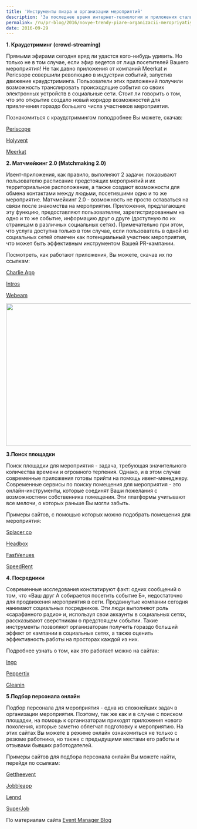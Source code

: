 ```yaml
---
title: 'Инструменты пиара и организации мероприятий'
description: 'За последнее время интернет-технологии и приложения стали незаменимыми помощниками ивент-менеджеров. Именно поэтому сегодня каждый профессиональный организатор мероприятий просто обязан быть в курсе новых разработок и трендов. 1. Краудстриминг (crowd-streaming)'
permalink: /ru/pr-blog/2016/novye-trendy-piare-organizacii-meropriyatiy
date: 2016-09-29
---
```

<p><b>1. Краудстриминг (crowd-streaming)</b></p>
<p>Прямыми эфирами сегодня вряд ли удастся кого-нибудь удивить. Но только не в том случае, если эфир ведется от лица посетителей Вашего мероприятия! Не так давно приложения от компаний Meerkat и Pericsope совершили революцию в индустрии событий, запустив движение краудстриминга. Пользователи этих приложений получили возможность транслировать происходящие события со своих электронных устройств в социальные сети. Стоит ли говорить о том, что это открытие создало новый коридор возможностей для привлечения гораздо большего числа участников мероприятия.</p>
<p>Познакомиться с краудстримингом поподробнее Вы можете, скачав:</p>
<p><a href="https://www.periscope.tv/" target="_blank" rel="noopener noreferrer">Periscope</a></p>
<p><a href="https://www.holyvent.com/" target="_blank" rel="noopener noreferrer">Holyvent</a></p>
<p><a href="http://joinhouse.party/" target="_blank" rel="noopener noreferrer">Meerkat</a></p>
<p><b>2. Матчмейкинг 2.0 (Matchmaking 2.0)</b></p>
<p>Ивент-приложения, как правило, выполняют 2 задачи: показывают пользователю расписание предстоящих мероприятий и их территориальное расположение, а также создают возможности для обмена контактами между людьми, посетившими одно и то же мероприятие.
  Матчмейкинг 2.0 - возможность не просто оставаться на связи после знакомства на мероприятии. Приложения, предлагающие эту функцию, предоставляют пользователям, зарегистрированным на одно и то же событие, информацию друг о друге (доступную по их страницам в различных социальных сетях). Примечательно при этом, что услуга доступна только в том случае, если пользователь в одной из социальных сетей отмечен как потенциальный участник мероприятия, что может быть эффективным инструментом Вашей PR-кампании.</p>
<p>Посмотреть, как работают приложения, Вы можете, скачав их по ссылкам:</p>
<p><a href="https://charlieapp.com/" target="_blank" rel="noopener noreferrer">Charlie App</a></p>
<p><a href="http://grip.events/" target="_blank" rel="noopener noreferrer">Intros</a></p>
<p><a href="http://webeam.co/" target="_blank" rel="noopener noreferrer">Webeam</a></p>
<img src="{{ site.assets }}/upload/board-1647328_960_720.jpg" alt="" class="post__img" width="580" height="387">
<p><b>3.Поиск площадки</b></p>
<p>Поиск площадки для мероприятия - задача, требующая значительного количества времени и огромного терпения. Однако, и в этом случае современные приложения готовы прийти на помощь ивент-менеджеру. Современные сервисы по поиску помещения для мероприятия - это онлайн-инструменты, которые соединят Ваши пожелания с возможностями собственника помещения. Эти платформы учитывают все мелочи, о которых раньше Вы могли забыть.</p>
<p>Примеры сайтов, с помощью которых можно подобрать помещения для мероприятия:</p>
<p><a href="https://www.splacer.co/" target="_blank" rel="noopener noreferrer">Splacer.co</a></p>
<p><a href="https://www.headbox.com/" target="_blank" rel="noopener noreferrer">Headbox</a></p>
<p><a href="https://www.fastvenues.com/" target="_blank" rel="noopener noreferrer">FastVenues</a></p>
<p><a href="http://www.speedrent.ru/" target="_blank" rel="noopener noreferrer">SpeedRent</a></p>
<p><b>4. Посредники</b></p>
<p>Современные исследования констатируют факт: одних сообщений о том, что «Ваш друг А собирается посетить событие Б», недостаточно для продвижения мероприятия в сети. Продвинутые компании сегодня нанимают социальных посредников. Эти люди выполняют роль «сарафанного радио» и, используя свои аккаунты в социальных сетях, рассказывают сверстникам о предстоящем событии.
  Такие инструменты позволяют организаторам получить гораздо больший эффект от кампании в социальных сетях, а также оценить эффективность работы на просторах каждой из них.</p>
<p>Подробнее узнать о том, как это работает можно на сайтах:</p>
<p><a href="http://www.ingo.me/" target="_blank" rel="noopener noreferrer">Ingo</a></p>
<p><a href="https://www.peppertix.com/" target="_blank" rel="noopener noreferrer">Peppertix</a></p>
<p><a href="http://gleanin.com//" target="_blank" rel="noopener noreferrer">Gleanin</a></p>
<p><b>5.Подбор персонала онлайн</b></p>
<p>Подбор персонала для мероприятия - одна из сложнейших задач в организации мероприятия. Поэтому, так же как и в случае с поиском площадки, на помощь к организаторам приходят приложения нового поколения, которые заметно облегчат подготовку к мероприятию.
  На этих сайтах Вы можете в режиме онлайн ознакомиться не только с резюме работника, но также с предыдущими местами его работы и отзывами бывших работодателей.</p>
<p>Примеры сайтов для подбора персонала онлайн Вы можете найти, перейдя по ссылкам:</p>
<p><a href="http://www.gettheevent.com/" target="_blank" rel="noopener noreferrer">Gettheevent</a></p>
<p><a href="http://www.jobbleapp.com/" target="_blank" rel="noopener noreferrer">Jobbleapp</a></p>
<p><a href="https://www.lennd.com/" target="_blank" rel="noopener noreferrer">Lennd</a></p>
<p><a href="https://www.superjob.ru/" target="_blank" rel="noopener noreferrer">SuperJob</a></p>
По материалам сайта <a href="http://www.eventmanagerblog.com/" target="_blank" rel="noopener noreferrer">Event Manager Blog</a>
